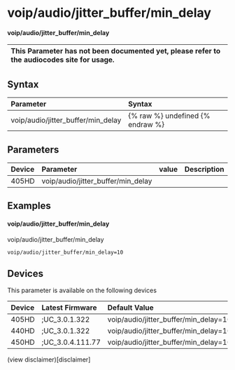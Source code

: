 ﻿---
description: voip/audio/jitter_buffer/min_delay
search:
    keywords: ['voip','audio','jitter_buffer','min_delay']
---

# voip/audio/jitter_buffer/min_delay

#### voip/audio/jitter_buffer/min_delay


| This Parameter has not been documented yet, please refer to the audiocodes site for usage.  |
| :--- |

## Syntax
| Parameter | Syntax |
| :--- | :--- |
|voip/audio/jitter_buffer/min_delay | {% raw %} undefined {% endraw %} |

## Parameters
|Device|Parameter|value|Description|
|:---|:---|:---|:---|
| 405HD | voip/audio/jitter_buffer/min_delay |  |  |

## Examples
#### voip/audio/jitter_buffer/min_delay

voip/audio/jitter_buffer/min_delay

```
voip/audio/jitter_buffer/min_delay=10
```

## Devices
This parameter is available on the following devices

| Device | Latest Firmware | Default Value |
|:---|:---|:---|
| 405HD | ;UC_3.0.1.322 | voip/audio/jitter_buffer/min_delay=10 
| 440HD | ;UC_3.0.1.322 | voip/audio/jitter_buffer/min_delay=10 
| 450HD | ;UC_3.0.4.111.77 | voip/audio/jitter_buffer/min_delay=10 

(view disclaimer)[disclaimer]
